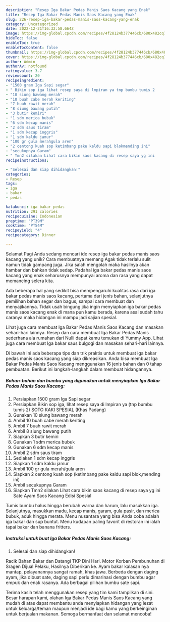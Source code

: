 ```yaml
---
description: "Resep Iga Bakar Pedas Manis Saos Kacang yang Enak"
title: "Resep Iga Bakar Pedas Manis Saos Kacang yang Enak"
slug: 226-resep-iga-bakar-pedas-manis-saos-kacang-yang-enak
category: Uncategorized
date: 2022-12-21T16:32:58.664Z
image: https://img-global.cpcdn.com/recipes/4f28124b377446cb/680x482cq70/iga-bakar-pedas-manis-saos-kacang-foto-resep-utama.jpg
hideToc: false
enableToc: true
enableTocContent: false
thumbnail: https://img-global.cpcdn.com/recipes/4f28124b377446cb/680x482cq70/iga-bakar-pedas-manis-saos-kacang-foto-resep-utama.jpg
cover: https://img-global.cpcdn.com/recipes/4f28124b377446cb/680x482cq70/iga-bakar-pedas-manis-saos-kacang-foto-resep-utama.jpg
author: Admin
authorAv: notfound
ratingvalue: 3.7
reviewcount: 20
recipeingredient:
- "1500 gram Iga Sapi segar"
- " Bikin sop iga lihat resep saya di lmpiran ya tnp bumbu tumis 2                      SOTO KAKI SPESIAL Khas Padang"
- "10 siung bawang merah"
- "10 buah cabe merah keriting"
- "7 buah rawit merah"
- "8 siung bawang putih"
- "3 butir kemiri"
- "1 sdm merica bubuk"
- "6 sdm kecap manis"
- "2 sdm saus tiram"
- "1 sdm kecap inggris"
- "1 sdm kaldu jamur"
- "100 gr gula merahgula aren"
- "2 centong kuah sop ketimbang pake kaldu sapi blokmending ini"
- "secukupnya Garam"
- " Tmn2 silakan Lihat cara bikin saos kacang di resep saya yg ini                      Sate Ayam Saos Kacang Edisi Spesial"
recipeinstructions:

- "Selesai dan siap dihidangkan!"
categories:
- Resep
tags:
- iga
- bakar
- pedas

katakunci: iga bakar pedas 
nutrition: 291 calories
recipecuisine: Indonesian
preptime: "PT39M"
cooktime: "PT54M"
recipeyield: "4"
recipecategory: Dinner

---
```



Selamat Pagi Anda sedang mencari ide resep iga bakar pedas manis saos kacang yang unik? Cara membuatnya memang Agak tidak terlalu sulit namun tidak gampang juga. Jika salah mengolah maka hasilnya akan hambar dan bahkan tidak sedap. Padahal iga bakar pedas manis saos kacang yang enak seharusnya mempunyai aroma dan rasa yang dapat memancing selera kita.


Ada beberapa hal yang sedikit bisa mempengaruhi kualitas rasa dari iga bakar pedas manis saos kacang, pertama dari jenis bahan, selanjutnya pemilihan bahan segar dan bagus, sampai cara membuat dan menyajikannya. Tidak usah bingung jika ingin menyiapkan iga bakar pedas manis saos kacang enak di mana pun kamu berada, karena asal sudah tahu caranya maka hidangan ini mampu jadi sajian spesial.

Lihat juga cara membuat Iga Bakar Pedas Manis Saos Kacang dan masakan sehari-hari lainnya. Resep dan cara membuat Iga Bakar Pedas Manis sederhana ala rumahan dari Nulli dapat kamu temukan di Yummy App. Lihat juga cara membuat Iga bakar saus bulgogi dan masakan sehari-hari lainnya.


Di bawah ini ada beberapa tips dan trik praktis untuk membuat iga bakar pedas manis saos kacang yang siap dikreasikan. Anda bisa membuat Iga Bakar Pedas Manis Saos Kacang menggunakan 16 jenis bahan dan 0 tahap pembuatan. Berikut ini langkah-langkah dalam membuat hidangannya.

<!--inarticleads1-->

##### Bahan-bahan dan bumbu yang digunakan untuk menyiapkan Iga Bakar Pedas Manis Saos Kacang:

1. Persiapkan 1500 gram Iga Sapi segar
1. Persiapkan  Bikin sop iga, lihat resep saya di lmpiran ya (tnp bumbu tumis 2)                      SOTO KAKI SPESIAL (Khas Padang)
1. Gunakan 10 siung bawang merah
1. Ambil 10 buah cabe merah keriting
1. Ambil 7 buah rawit merah
1. Ambil 8 siung bawang putih
1. Siapkan 3 butir kemiri
1. Gunakan 1 sdm merica bubuk
1. Gunakan 6 sdm kecap manis
1. Ambil 2 sdm saus tiram
1. Sediakan 1 sdm kecap inggris
1. Siapkan 1 sdm kaldu jamur
1. Ambil 100 gr gula merah/gula aren
1. Siapkan 2 centong kuah sop (ketimbang pake kaldu sapi blok,mending ini)
1. Ambil secukupnya Garam
1. Siapkan  Tmn2 silakan Lihat cara bikin saos kacang di resep saya yg ini                      Sate Ayam Saos Kacang Edisi Spesial


Tumis bumbu halus hingga berubah warna dan harum, lalu masukkan iga. Selanjutnya, masukkan madu, kecap manis, garam, gula pasir, dan merica bubuk, aduk hingga merata. Menu nusantara yang bisa Anda coba adalah iga bakar dan sup buntut. Menu kudapan paling favorit di restoran ini ialah tapai bakar dan banana fritters. 

<!--inarticleads2-->

##### Instruksi untuk buat Iga Bakar Pedas Manis Saos Kacang:


1. Selesai dan siap dihidangkan!

Racik Bahan Bakar dan Datangi TKP Dini Hari. Motor Korban Pembunuhan di Sragen Dijual Pelaku, Hasilnya Diberikan ke. Ayam bakar kalasan nya mantap, pelayanannya sangat ramah, khas jawa. Berbeda dengan daging ayam, jika dibuat sate, daging sapi perlu dimarinasi dengan bumbu agar empuk dan enak rasanya. Ada berbagai pilihan bumbu sate sapi. 

Terima kasih telah menggunakan resep yang tim kami tampilkan di sini. Besar harapan kami, olahan Iga Bakar Pedas Manis Saos Kacang yang mudah di atas dapat membantu anda menyiapkan hidangan yang lezat untuk keluarga/teman maupun menjadi ide bagi kamu yang berkeinginan untuk berjualan makanan. Semoga bermanfaat dan selamat mencoba!
